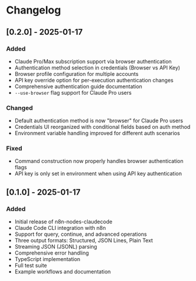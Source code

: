 # Changelog

## [0.2.0] - 2025-01-17

### Added
- Claude Pro/Max subscription support via browser authentication
- Authentication method selection in credentials (Browser vs API Key)
- Browser profile configuration for multiple accounts
- API key override option for per-execution authentication changes
- Comprehensive authentication guide documentation
- `--use-browser` flag support for Claude Pro users

### Changed
- Default authentication method is now "browser" for Claude Pro users
- Credentials UI reorganized with conditional fields based on auth method
- Environment variable handling improved for different auth scenarios

### Fixed
- Command construction now properly handles browser authentication flags
- API key is only set in environment when using API key authentication

## [0.1.0] - 2025-01-17

### Added
- Initial release of n8n-nodes-claudecode
- Claude Code CLI integration with n8n
- Support for query, continue, and advanced operations
- Three output formats: Structured, JSON Lines, Plain Text
- Streaming JSON (JSONL) parsing
- Comprehensive error handling
- TypeScript implementation
- Full test suite
- Example workflows and documentation